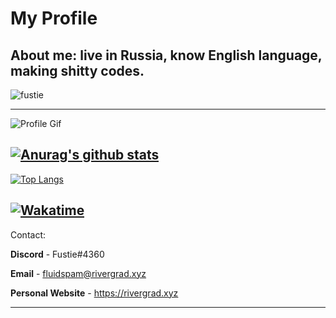 My Profile
===========

## About me: live in Russia, know English language, making shitty codes.

<p align="left"> <img src="https://komarev.com/ghpvc/?username=Fustie&label=Profile%20views&color=a90eb4&style=flat" alt="fustie" /> </p>

------
![Profile Gif](https://media.discordapp.net/attachments/561669288029585413/749217905442422814/cat.gif)
    

## [![Anurag's github stats](https://github-readme-stats.vercel.app/api?username=Fustie&show_icons=true&theme=chartreuse-dark&count_private=true)](https://github.com/anuraghazra/github-readme-stats)

[![Top Langs](https://github-readme-stats.vercel.app/api/top-langs/?username=Fustie&layout=compact&theme=chartreuse-dark)](https://github.com/anuraghazra/github-readme-stats)

[![Wakatime](https://github-readme-stats.vercel.app/api/wakatime?username=Fustie&theme=chartreuse-dark)](https://github.com/anuraghazra/github-readme-stats)
------

Contact: 

**Discord** - Fustie#4360

**Email** - fluidspam@rivergrad.xyz

**Personal Website** - https://rivergrad.xyz

------

